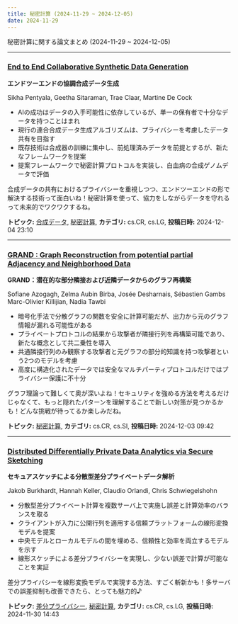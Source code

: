 ```yaml
---
title: 秘密計算 (2024-11-29 ~ 2024-12-05)
date: 2024-11-29
---
```


秘密計算に関する論文まとめ (2024-11-29 ~ 2024-12-05)


- - -

### [End to End Collaborative Synthetic Data Generation](http://arxiv.org/abs/2412.03766)

**エンドツーエンドの協調合成データ生成**

Sikha Pentyala, Geetha Sitaraman, Trae Claar, Martine De Cock

- AIの成功はデータの入手可能性に依存しているが、単一の保有者で十分なデータを持つことはまれ
- 現行の連合合成データ生成アルゴリズムは、プライバシーを考慮したデータ共有を目指す
- 既存技術は合成器の訓練に集中し、前処理済みデータを前提とするが、新たなフレームワークを提案
- 提案フレームワークで秘密計算プロトコルを実装し、白血病の合成ゲノムデータで評価

合成データの共有におけるプライバシーを重視しつつ、エンドツーエンドの形で解決する技術って面白いね！秘密計算を使って、協力をしながらデータを守れるって未来的でワクワクするね。



**トピック:** [合成データ](../../sd), [秘密計算](../../mpc), **カテゴリ:** cs.CR, cs.LG, **投稿日時:** 2024-12-04 23:10


- - -

### [GRAND : Graph Reconstruction from potential partial Adjacency and Neighborhood Data](http://arxiv.org/abs/2412.02329)

**GRAND：潜在的な部分隣接および近隣データからのグラフ再構築**

Sofiane Azogagh, Zelma Aubin Birba, Josée Desharnais, Sébastien Gambs Marc-Olivier Killijian, Nadia Tawbi

- 暗号化手法で分散グラフの関数を安全に計算可能だが、出力から元のグラフ情報が漏れる可能性がある
- プライベートプロトコルの結果から攻撃者が隣接行列を再構築可能であり、新たな概念として共二乗性を導入
- 共通隣接行列のみ観察する攻撃者と元グラフの部分的知識を持つ攻撃者という2つのモデルを考慮
- 高度に構造化されたデータでは安全なマルチパーティプロトコルだけではプライバシー保護に不十分

グラフ理論って難しくて奥が深いよね！セキュリティを強める方法を考えるだけじゃなくて、もっと隠れたパターンを理解することで新しい対策が見つかるかも！どんな挑戦が待ってるか楽しみだね。



**トピック:** [秘密計算](../../mpc), **カテゴリ:** cs.CR, cs.SI, **投稿日時:** 2024-12-03 09:42


- - -

### [Distributed Differentially Private Data Analytics via Secure Sketching](http://arxiv.org/abs/2412.00497)

**セキュアスケッチによる分散型差分プライベートデータ解析**

Jakob Burkhardt, Hannah Keller, Claudio Orlandi, Chris Schwiegelshohn

- 分散型差分プライベート計算を複数サーバ上で実施し誤差と計算効率のバランスを取る
- クライアントが入力に公開行列を適用する信頼プラットフォームの線形変換モデルを提案
- 中央モデルとローカルモデルの間を埋める、信頼性と効率を両立するモデルを示す
- 線形スケッチによる差分プライバシーを実現し、少ない誤差で計算が可能なことを実証

差分プライバシーを線形変換モデルで実現する方法、すごく斬新かも！多サーバでの誤差抑制も改善できたら、とっても魅力的♪



**トピック:** [差分プライバシー](../../dp), [秘密計算](../../mpc), **カテゴリ:** cs.CR, cs.LG, **投稿日時:** 2024-11-30 14:43
